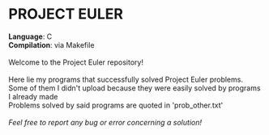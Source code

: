 # PROJECT EULER
<b>Language</b>: C<br>
<b>Compilation</b>: via Makefile<br>
<br>
Welcome to the Project Euler repository!<br>
<br>
Here lie my programs that successfully solved Project Euler problems.<br>
Some of them I didn't upload because they were easily solved by programs I already made<br>
Problems solved by said programs are quoted in 'prob_other.txt'<br>
<br>
<i>Feel free to report any bug or error concerning a solution!</i>